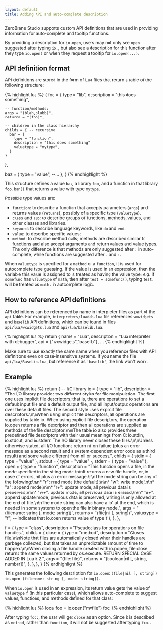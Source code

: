 ```yaml
---
layout: default
title: Adding API and auto-complete description
---
```


ZeroBrane Studio supports custom API definitions that are used in providing information for auto-complete and tooltip functions.

By providing a description for `io.open`, users may not only see `open` suggested after typing `io.`, but also see a description for this function after they type `io.open(` or when they request a tooltip for `io.open(...)`.

## API definition format

API definitions are stored in the form of Lua files that return a table of the following structure:

{% highlight lua %}
{
  foo = {
    type = "lib",
    description = "this does something",

    -- function/methods:
    args = "(blah,blubb)",
    returns = "(foo)",

    -- children in the class hierarchy
    childs = { -- recursive
      bar = {
        type = "function",
        description = "this does something",
        valuetype = "mytype",
      }
    }
  },

  baz = {
    type = "value",
    --...
  },
}
{% endhighlight %}

This structure defines a value `baz`, a library `foo`, and a function in that library `foo.bar()` that returns a value with type `mytype`.

Possible type values are:

- `function`: to describe a function that accepts parameters (`args`) and returns values (`returns`), possibly of a specific type (`valuetype`).
- `class` and `lib`: to describe groups of functions, methods, values, and other classes and libraries.
- `keyword`: to describe language keywords, like `do` and `end`.
- `value`: to describe specific values;
- `method`: to describe method calls; methods are described similar to functions and also accept arguments and return values and value types. The only difference is that methods are only suggested after `:` in auto-complete, while functions are suggested after `.` and `:`.

When `valuetype` is specified for a `method` or a `function`, it is used for autocomplete type guessing.
If the value is used in an expression, then the variable this value is assigned to is treated as having the value type;
e.g. if `somefunc` has `valuetype` of `math`, then after `test = somefunc()`, typing `test.` will be treated as `math.` in autcomplete logic.

## How to reference API definitions

API definitions can be referenced by name in interpreter files as part of the `api` table.
For example, `interpreters/luadeb.lua` file references `wxwidgets` and `baselib` API definitions, which can be found in files `api/lua/wxwidgets.lua` and `api/lua/baselib.lua`.

{% highlight lua %}
return {
  name = "Lua",
  description = "Lua interpreter with debugger",
  api = {"wxwidgets","baselib"},
  ...
{% endhighlight %}

Make sure to use exactly the same name when you reference files with API definitions even on case-insensitive systems.
If you name the file `api/lua/BaseLib.lua`, but reference it as `'baselib'`, the link won't work.

## Example

{% highlight lua %}
return {
  -- I/O library
  io = {
    type = "lib",
    description = "The I/O library provides two different styles for file manipulation. The first one uses implicit file descriptors; that is, there are operations to set a default input file and a default output file, and all input/output operations are over these default files. The second style uses explicit file descriptors.\n\nWhen using implicit file descriptors, all operations are supplied by table io. When using explicit file descriptors, the operation io.open returns a file descriptor and then all operations are supplied as methods of the file descriptor.\n\nThe table io also provides three predefined file descriptors with their usual meanings from C: io.stdin, io.stdout, and io.stderr. The I/O library never closes these files.\n\nUnless otherwise stated, all I/O functions return nil on failure (plus an error message as a second result and a system-dependent error code as a third result) and some value different from nil on success.",
    childs = {
      stdin = { type = "value" },
      stdout = { type = "value" },
      stderr = { type = "value" },
      open = {
        type = "function",
        description = "This function opens a file, in the mode specified in the string mode.\n\nIt returns a new file handle, or, in case of errors, nil plus an error message.\n\nThe mode string can be any of the following:\n\n* \"r\": read mode (the default);\n\n* \"w\": write mode;\n\n* \"a\": append mode;\n\n* \"r+\": update mode, all previous data is preserved;\n\n* \"w+\": update mode, all previous data is erased;\n\n* \"a+\": append update mode, previous data is preserved, writing is only allowed at the end of file.\n\nThe mode string can also have a 'b' at the end, which is needed in some systems to open the file in binary mode.",
        args = "(filename: string [, mode: string])",
        returns = "(file|nil [, string])",
        valuetype = "f", -- indicates that io.open returns value of type `f`
      },
    },
  },

  f = {
    type = "class",
    description = "Pseudoclass for operations on file handles.",
    childs = {
      close = {
        type = "method",
        description = "Closes file.\n\nNote that files are automatically closed when their handles are garbage collected, but that takes an unpredictable amount of time to happen.\n\nWhen closing a file handle created with io.popen, file:close returns the same values returned by os.execute. RETURN SPECIAL CASE ADDED IN Lua 5.2.",
        args = "(file: file)",
        returns = "(boolean|nil [, string, number])",
      },
    },
  },
}
{% endhighlight %}

This generates the following description for `io.open`: `(file|nil [, string]) io.open (filename: string [, mode: string])`.

When `io.open` is used in an expression, its return value gets the value of `valuetype` `f` (in this particular case), which allows auto-complete to suggest values, functions, and methods defined for that class:

{% highlight lua %}
local foo = io.open("myfile")
foo:
{% endhighlight %}

After typing `foo:`, the user will get `close` as an option. Since it is described as `method`, rather than `function`, it will not be suggested after typing `foo.`.
